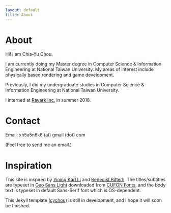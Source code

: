 ```yaml
---
layout: default
title: About
---
```


# About
Hi! I am Chia-Yu Chou.

I am currently doing my Master degree in Computer Science & Information Engineering at National Taiwan University. My areas of interest include physically based rendering and game development. 

Previously, I did my undergraduate studies in Computer Science & Information Engineering at National Taiwan University. 

I interned at [Rayark Inc.](https://www.rayark.com/) in summer 2018.

# Contact
Email: xh5a5n6k6 (at) gmail (dot) com

(Feel free to send me an email.)

# Inspiration
This site is inspired by [Yining Karl Li](https://www.yiningkarlli.com/) and [Benedikt Bitterli](https://benedikt-bitterli.me/). The titles/subtitles are typeset in [Geo Sans Light](https://www.cufonfonts.com/font/geo-sans-light) downloaded from [CUFON Fonts](https://www.cufonfonts.com/), and the body text is typeset in default Sans-Serif font which is OS-dependent.

This Jekyll template ([cychou](https://github.com/xh5a5n6k6/cychou/)) is still in development, and I hope it will soon be finished.
